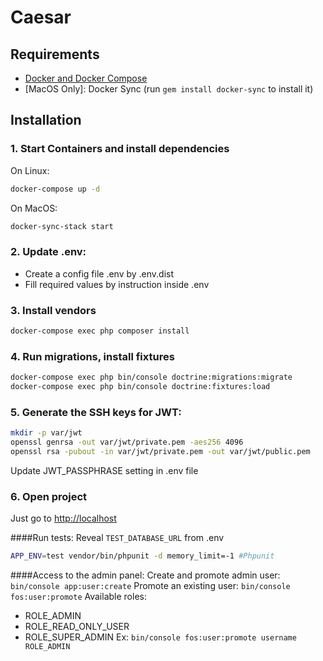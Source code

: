 Caesar
==========
## Requirements

* [Docker and Docker Compose](https://docs.docker.com/engine/installation)
* [MacOS Only]: Docker Sync (run `gem install docker-sync` to install it)

## Installation

### 1. Start Containers and install dependencies 
On Linux:
```bash
docker-compose up -d
```
On MacOS:
```bash
docker-sync-stack start
```

### 2. Update .env:
- Create a config file .env by .env.dist
- Fill required values by instruction inside .env

### 3. Install vendors
```bash
docker-compose exec php composer install
```

### 4. Run migrations, install fixtures
```bash
docker-compose exec php bin/console doctrine:migrations:migrate
docker-compose exec php bin/console doctrine:fixtures:load
```

### 5. Generate the SSH keys for JWT: 
```bash
mkdir -p var/jwt
openssl genrsa -out var/jwt/private.pem -aes256 4096
openssl rsa -pubout -in var/jwt/private.pem -out var/jwt/public.pem
```

Update JWT_PASSPHRASE setting in .env file


### 6. Open project
Just go to [http://localhost](http://localhost)

####Run tests:
Reveal `TEST_DATABASE_URL` from .env
```bash
APP_ENV=test vendor/bin/phpunit -d memory_limit=-1 #Phpunit
```

####Access to the admin panel:
Create and promote admin user: `bin/console app:user:create`
Promote an existing user: `bin/console fos:user:promote`
Available roles: 
- ROLE_ADMIN
- ROLE_READ_ONLY_USER
- ROLE_SUPER_ADMIN
Ex: `bin/console fos:user:promote username ROLE_ADMIN`